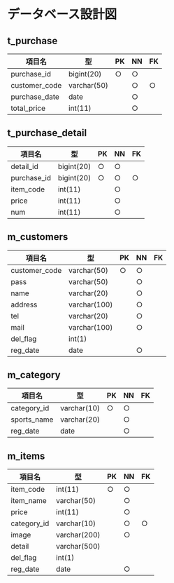 # データベース設計図

## t_purchase

|項目名|型|PK|NN|FK|
|-----|--|--|--|--|
|purchase_id|bigint(20)|○|○||
|customer_code|varchar(50)||○|○|
|purchase_date|date||○||
|total_price|int(11)||○||

## t_purchase_detail

|項目名|型|PK|NN|FK|
|-----|--|--|--|--|
|detail_id|bigint(20)|○|○||
|purchase_id|bigint(20) |○|○|○|
|item_code|int(11)||○||
|price|int(11)||○||
|num|int(11)||○||

## m_customers

|項目名|型|PK|NN|FK|
|-----|--|--|--|--|
|customer_code|varchar(50)|○|○||
|pass|varchar(50)||○||
|name|varchar(20)||○||
|address|varchar(100)||○||
|tel|varchar(20)||○||
|mail|varchar(100)||○||
|del_flag|int(1)||||
|reg_date|date||○||

## m_category

|項目名|型|PK|NN|FK|
|-----|--|--|--|--|
|category_id|varchar(10)|○|○||
|sports_name|varchar(20)||○||
|reg_date|date||○||

## m_items

|項目名|型|PK|NN|FK|
|-----|--|--|--|--|
|item_code|int(11)|○|○||
|item_name|varchar(50)||○||
|price|int(11)||○||
|category_id|varchar(10)||○|○|
|image|varchar(200)||○||
|detail|varchar(500)||||
|del_flag|int(1)||||
|reg_date|date||○||
